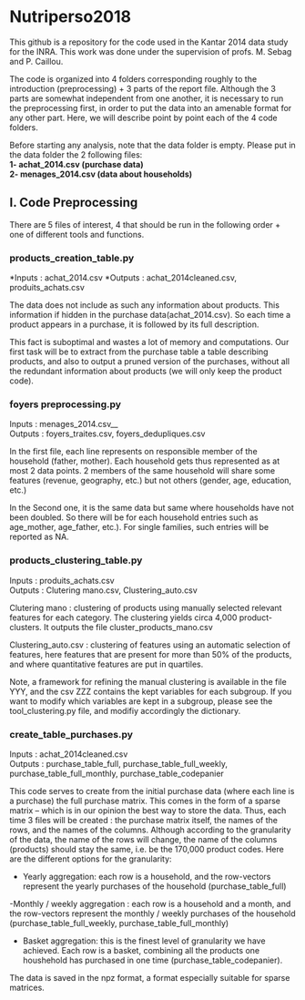 # Nutriperso2018
This github is a repository for the code used in the Kantar 2014 data study for the INRA. This work was done under the supervision of profs. M. Sebag and P. Caillou.

The code is organized into 4 folders corresponding roughly to the introduction (preprocessing) + 3 parts of the report file. Although the 3 parts are somewhat independent from one another, it is necessary to run the preprocessing first, in order to put the data into an amenable format for any other part. Here, we will describe point by point each of the 4 code folders.

Before starting any analysis, note that the data folder is empty. Please put in the data folder the 2 following files: <br />
**1- achat_2014.csv (purchase data)**<br />
**2- menages_2014.csv (data about households)**

## I. Code Preprocessing

There are 5 files of interest, 4 that should be run in the following order + one of different tools and functions. <br />

### products_creation_table.py

*Inputs : achat_2014.csv
*Outputs : achat_2014cleaned.csv, produits_achats.csv<br />

The data does not include as such any information about products. This  information if hidden in the purchase data(achat_2014.csv). So each time a product appears in a purchase, it is followed by its full description.<br />

This fact is suboptimal and wastes a lot of memory and computations. Our first task will be to extract from the purchase table a table describing products, and also to output a pruned version of the purchases, without all the redundant information about products (we will only keep the product code).

### foyers preprocessing.py

Inputs : menages_2014.csv__<br />
Outputs : foyers_traites.csv, foyers_dedupliques.csv

In the first file, each line represents on responsible member of the household (father, mother). Each household gets thus represented as at most 2 data points. 2 members of the same household will share some features (revenue, geography, etc.) but not others (gender, age, education, etc.)<br />

In the Second one, it is the same data but same where households have not been doubled. So there will be for each household entries such as age_mother, age_father, etc.). For single families, such entries will be reported as NA. <br />

### products_clustering_table.py
Inputs : produits_achats.csv<br />
Outputs : Clutering mano.csv, Clustering_auto.csv

Clutering mano : clustering of products using manually selected relevant features for each category. The clustering yields circa 4,000 product-clusters. It outputs the file cluster_products_mano.csv<br />

Clustering_auto.csv : clustering of features using an automatic selection of features, here features that are present for more than 50% of the products, and where quantitative features are put in quartiles.<br />

Note, a framework for refining the manual clustering is available in the file YYY, and the csv ZZZ contains the kept variables for each subgroup. If you want to modify which variables are kept in a subgroup, please see the tool_clustering.py file, and modifiy accordingly the dictionary.

### create_table_purchases.py

Inputs : achat_2014cleaned.csv<br />
Outputs : purchase_table_full, purchase_table_full_weekly, purchase_table_full_monthly, purchase_table_codepanier

This code serves to create from the initial purchase data (where each line is a purchase) the full purchase matrix. This comes in the form of a sparse matrix – which is in our opinion the best way to store the data. Thus, each time 3 files will be created : the purchase matrix itself, the names of the rows, and the names of the columns. Although according to the granularity of the data, the name of the rows will change, the name of the columns (products) should stay the same, i.e. be the 170,000 product codes. Here are the different options for the granularity:<br />

- Yearly aggregation: each row is a household, and the row-vectors represent the yearly purchases of the household (purchase_table_full)<br />

-Monthly / weekly aggregation : each row is a household and a month, and the row-vectors represent the monthly / weekly purchases of the household (purchase_table_full_weekly, purchase_table_full_monthly)
<br />
- Basket aggregation: this is the finest level of granularity we have achieved. Each row is a basket, combining all the products one houshehold has purchased in one time (purchase_table_codepanier).<br />

The data is saved in the npz format, a format especially suitable for sparse matrices.

